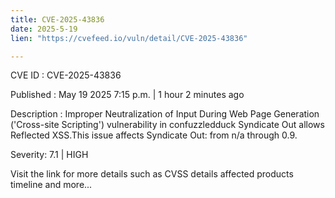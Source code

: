 ```yaml
---
title: CVE-2025-43836
date: 2025-5-19
lien: "https://cvefeed.io/vuln/detail/CVE-2025-43836"

---
```


CVE ID : CVE-2025-43836

Published :  May 19
2025
7:15 p.m. | 1 hour
2 minutes ago

Description : Improper Neutralization of Input During Web Page Generation ('Cross-site Scripting') vulnerability in confuzzledduck Syndicate Out allows Reflected XSS.This issue affects Syndicate Out: from n/a through 0.9.

Severity: 7.1 | HIGH

Visit the link for more details
such as CVSS details
affected products
timeline
and more...
